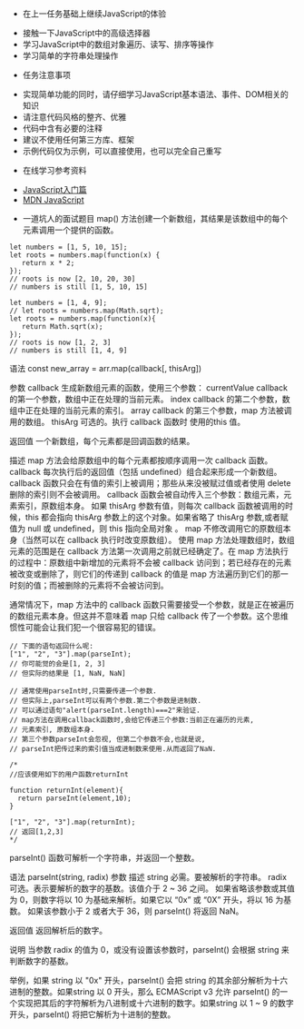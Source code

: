 ##
- 在上一任务基础上继续JavaScript的体验
 + 接触一下JavaScript中的高级选择器
 + 学习JavaScript中的数组对象遍历、读写、排序等操作
 + 学习简单的字符串处理操作

- 任务注意事项
 + 实现简单功能的同时，请仔细学习JavaScript基本语法、事件、DOM相关的知识
 + 请注意代码风格的整齐、优雅
 + 代码中含有必要的注释
 + 建议不使用任何第三方库、框架
 + 示例代码仅为示例，可以直接使用，也可以完全自己重写

- 在线学习参考资料
 + [JavaScript入门篇](http://www.imooc.com/learn/36)
 + [MDN JavaScript](https://developer.mozilla.org/zh-CN/docs/Web/JavaScript)

 
 - 一道坑人的面试题目
 map() 方法创建一个新数组，其结果是该数组中的每个元素调用一个提供的函数。
 ```
 let numbers = [1, 5, 10, 15];
let roots = numbers.map(function(x) {
    return x * 2;
});
// roots is now [2, 10, 20, 30]
// numbers is still [1, 5, 10, 15]

let numbers = [1, 4, 9];
// let roots = numbers.map(Math.sqrt);
let roots = numbers.map(function(x){
    return Math.sqrt(x);
});
// roots is now [1, 2, 3]
// numbers is still [1, 4, 9]
 ```

 语法
const new_array = arr.map(callback[, thisArg])

参数
callback
生成新数组元素的函数，使用三个参数：
currentValue
callback 的第一个参数，数组中正在处理的当前元素。
index
callback 的第二个参数，数组中正在处理的当前元素的索引。
array
callback 的第三个参数，map 方法被调用的数组。
thisArg
可选的。执行 callback 函数时 使用的this 值。

返回值
一个新数组，每个元素都是回调函数的结果。


描述
map 方法会给原数组中的每个元素都按顺序调用一次 callback 函数。callback 每次执行后的返回值（包括 undefined）组合起来形成一个新数组。 callback 函数只会在有值的索引上被调用；那些从来没被赋过值或者使用 delete 删除的索引则不会被调用。
callback 函数会被自动传入三个参数：数组元素，元素索引，原数组本身。
如果 thisArg 参数有值，则每次 callback 函数被调用的时候，this 都会指向 thisArg 参数上的这个对象。如果省略了 thisArg 参数,或者赋值为 null 或 undefined，则 this 指向全局对象 。
map 不修改调用它的原数组本身（当然可以在 callback 执行时改变原数组）。
使用 map 方法处理数组时，数组元素的范围是在 callback 方法第一次调用之前就已经确定了。在 map 方法执行的过程中：原数组中新增加的元素将不会被 callback 访问到；若已经存在的元素被改变或删除了，则它们的传递到 callback 的值是 map 方法遍历到它们的那一时刻的值；而被删除的元素将不会被访问到。


通常情况下，map 方法中的 callback 函数只需要接受一个参数，就是正在被遍历的数组元素本身。但这并不意味着 map 只给 callback 传了一个参数。这个思维惯性可能会让我们犯一个很容易犯的错误。
```
// 下面的语句返回什么呢:
["1", "2", "3"].map(parseInt);
// 你可能觉的会是[1, 2, 3]
// 但实际的结果是 [1, NaN, NaN]

// 通常使用parseInt时,只需要传递一个参数.
// 但实际上,parseInt可以有两个参数.第二个参数是进制数.
// 可以通过语句"alert(parseInt.length)===2"来验证.
// map方法在调用callback函数时,会给它传递三个参数:当前正在遍历的元素, 
// 元素索引, 原数组本身.
// 第三个参数parseInt会忽视, 但第二个参数不会,也就是说,
// parseInt把传过来的索引值当成进制数来使用.从而返回了NaN.

/*
//应该使用如下的用户函数returnInt

function returnInt(element){
  return parseInt(element,10);
}

["1", "2", "3"].map(returnInt);
// 返回[1,2,3]
*/
```


parseInt() 函数可解析一个字符串，并返回一个整数。

语法
parseInt(string, radix)
参数	描述
string	必需。要被解析的字符串。
radix	
可选。表示要解析的数字的基数。该值介于 2 ~ 36 之间。
如果省略该参数或其值为 0，则数字将以 10 为基础来解析。如果它以 “0x” 或 “0X” 开头，将以 16 为基数。
如果该参数小于 2 或者大于 36，则 parseInt() 将返回 NaN。

返回值
返回解析后的数字。

说明
当参数 radix 的值为 0，或没有设置该参数时，parseInt() 会根据 string 来判断数字的基数。

举例，如果 string 以 "0x" 开头，parseInt() 会把 string 的其余部分解析为十六进制的整数。如果string 以 0 开头，那么 ECMAScript v3 允许 parseInt() 的一个实现把其后的字符解析为八进制或十六进制的数字。如果string 以 1 ~ 9 的数字开头，parseInt() 将把它解析为十进制的整数。
